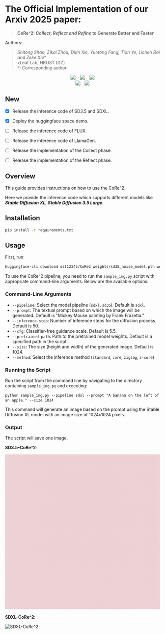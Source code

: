 <!-- ---
license: mit
language:
- en
metrics:
- T2I-Compbench
- GenEval
- PickScore
- AES
- ImageReward
- HPSV2
new_version: v0.1
pipeline_tag: text-to-image
library_name: diffusers
tags:
- inference-enhanced algorithm
- efficiency
- effectiveness
- generalization
- weak-to-strong guidance
--- -->

# The Official Implementation of our Arxiv 2025 paper:

> **CoRe^2: _Collect, Reflect and Refine_ to Generate Better and Faster**

Authors:

>**<em>Shitong Shao, Zikai Zhou, Dian Xie, Yuetong Fang, Tian Ye, Lichen Bai</em> and <em>Zeke Xie*</em>** <br>
> xLeaf Lab, HKUST (GZ) <br>
> *: Corresponding author

<div align="center">
  <a href="https://github.com/xie-lab-ml/CoRe2/tree/main"><img src="https://img.shields.io/static/v1?label=CoRe^2 Code&message=Github&color=blue"></a> &ensp;
  <a href="https://huggingface.co/papers/2503.09662"><img src="https://img.shields.io/static/v1?label=CoRe^2&message=HF Daily Paper&color=yellow"></a> &ensp;
  <a href="https://arxiv.org/abs/2503.09662v1"><img src="https://img.shields.io/static/v1?label=CoRe^2&message=Arxiv&color=red"></a>
</div>

<div align="center">
  <a href="https://huggingface.co/sst12345/CoRe2"><img src="https://img.shields.io/static/v1?label=CoRe^2 Code&message=Model Weight&color=yellow"></a> &ensp;
  <a href="https://huggingface.co/spaces/sst12345/CoRe2"><img src="https://img.shields.io/static/v1?label=CoRe^2&message=HF Demo&color=yellow"></a>
</div>

## New

- [x] Release the inference code of SD3.5 and SDXL.

- [x] Deploy the huggingface space demo.

- [ ] Release the inference code of FLUX.

- [ ] Release the inference code of LlamaGen.

- [ ] Release the implementation of the Collect phase.

- [ ] Release the implementation of the Reflect phase.


## Overview

This guide provides instructions on how to use the CoRe^2.

Here we provide the inference code which supports different models like ***Stable Diffusion XL, Stable Diffusion 3.5 Large.***

## Installation

```bash
pip install -r requirements.txt
```

## Usage

First, run:

```bash
huggingface-cli download sst12345/CoRe2 weights/sd35_noise_model.pth weights/sdxl_noise_model.pth --local-dir ./
```

To use the CoRe^2 pipeline, you need to run the `sample_img.py` script with appropriate command-line arguments. Below are the available options:

### Command-Line Arguments

- `--pipeline`: Select the model pipeline (`sdxl`, `sd35`). Default is `sdxl`.
- `--prompt`: The textual prompt based on which the image will be generated. Default is "Mickey Mouse painting by Frank Frazetta."
- `--inference-step`: Number of inference steps for the diffusion process. Default is 50.
- `--cfg`: Classifier-free guidance scale. Default is 5.5.
- `--pretrained-path`: Path to the pretrained model weights. Default is a specified path in the script.
- `--size`: The size (height and width) of the generated image. Default is 1024.
- `--method`: Select the inference method (`standard`, `core`, `zigzag`, `z-core`)

### Running the Script

Run the script from the command line by navigating to the directory containing `sample_img.py` and executing:

```
python sample_img.py --pipeline sdxl --prompt "A banana on the left of an apple." --size 1024
```

This command will generate an image based on the prompt using the Stable Diffusion XL model with an image size of 1024x1024 pixels.

### Output

The script will save one image.

**SD3.5-CoRe^2**:

![SD3.5-CoRe^2](./sd35_core.png)


**SDXL-CoRe^2**:

![SDXL-CoRe^2](./sdxl_core.png)
